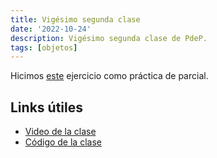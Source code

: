 ```yaml
---
title: Vigésimo segunda clase
date: '2022-10-24'
description: Vigésimo segunda clase de PdeP.
tags: [objetos]
---
```


Hicimos [este](https://docs.google.com/document/d/1hUGN4koFF5_rvl0rhcd9J6uPDFeAwSPxxPZjGwuE-RA/edit#heading=h.g0qcx6miw4fu) ejercicio como práctica de parcial.

## Links útiles

- [Video de la clase](https://drive.google.com/file/d/15tGsK9E9xuIxaejx3ISDY0gltZ95a-Ow/view?usp=sharing)
- [Código de la clase](https://github.com/pdep-lunes/pdep-waza)



